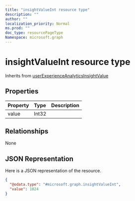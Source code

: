 ```yaml
---
title: "insightValueInt resource type"
description: ""
author: ""
localization_priority: Normal
ms.prod: ""
doc_type: resourcePageType
Namespace: microsoft.graph
---
```



# insightValueInt resource type




Inherits from [userExperienceAnalyticsInsightValue](../resources/userExperienceAnalyticsInsightValue.md)

## Properties
|Property|Type|Description|
|:---|:---|:---|
|value|Int32||

## Relationships
None

## JSON Representation
Here is a JSON representation of the resource.
<!-- {
  "blockType": "resource",
  "@odata.type": "microsoft.graph.insightValueInt"
}
-->
``` json
{
  "@odata.type": "#microsoft.graph.insightValueInt",
  "value": 1024
}
```

